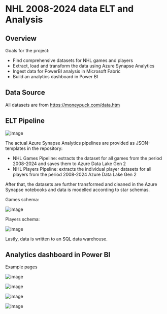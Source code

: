 # NHL 2008-2024 data ELT and Analysis

## Overview

Goals for the project:
* Find comprehensive datasets for NHL games and players
* Extract, load and transform the data using Azure Synapse Analytics
* Ingest data for PowerBI analysis in Microsoft Fabric
* Build an analytics dashboard in Power BI

## Data Source

All datasets are from https://moneypuck.com/data.htm

## ELT Pipeline

![image](https://github.com/user-attachments/assets/aa5a5eef-ec3c-4b3d-b90e-050600b24801)

The actual Azure Synapse Analytics pipelines are provided as JSON-templates in the repository:

- NHL Games Pipeline: extracts the dataset for all games from the period 2008-2024 and saves them to Azure Data Lake Gen 2
- NHL Players Pipeline: extracts the individual player datasets for all players from the period 2008-2024 Azure Data Lake Gen 2

After that, the datasets are further transformed and cleaned in the Azure Synapse notebooks and data is modelled according to star schemas.

Games schema:

![image](https://github.com/user-attachments/assets/d40af9cc-0bdb-4d02-ae12-b921577e3725)

Players schema:

![image](https://github.com/user-attachments/assets/076a63ac-1cd7-4871-a2fa-4c5e19b26d2a)

Lastly, data is written to an SQL data warehouse.

## Analytics dashboard in Power BI

Example pages

![image](https://github.com/user-attachments/assets/81de9986-e3f1-428a-96e7-20e246cdb27c)

![image](https://github.com/user-attachments/assets/f657fc72-c5d7-44cc-a2fb-f26dcab44ca6)

![image](https://github.com/user-attachments/assets/20af85e1-ede5-41d5-9277-be059f17fb79)

![image](https://github.com/user-attachments/assets/35bae7f2-e15c-4895-9d31-84560a11a27d)
